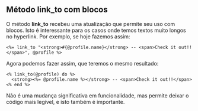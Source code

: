 ## Método link\_to com blocos

O método **link\_to** recebeu uma atualização que permite seu uso com blocos. Isto é interessante para os casos onde temos textos muito longos no hyperlink. Por exemplo, se hoje fazemos assim:

	<%= link_to "<strong>#{@profile.name}</strong> -- <span>Check it out!!</span>", @profile %>

Agora podemos fazer assim, que teremos o mesmo resultado:

	<% link_to(@profile) do %>
	  <strong><%= @profile.name %></strong> -- <span>Check it out!!</span>
	<% end %>

Não é uma mudança significativa em funcionalidade, mas permite deixar o código mais legivel, e isto também é importante.
